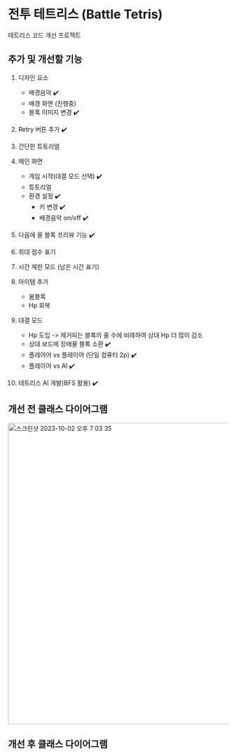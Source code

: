 # 전투 테트리스 (Battle Tetris)
테트리스 코드 개선 프로젝트

## 추가 및 개선할 기능
1. 디자인 요소
   * 배경음악 ✔️
   * 배경 화면 (진행중)
   * 블록 이미지 변경 ✔️

2. Retry 버튼 추가 ✔️

3. 간단한 튜토리얼

4. 메인 화면
   * 게임 시작(대결 모드 선택) ✔️
   * 튜토리얼
   * 환경 설정 ✔️
      - 키 변경 ✔️
      - 배경음악 on/off ✔️
  
5. 다음에 올 블록 프리뷰 기능 ✔️

6. 최대 점수 표기

7. 시간 제한 모드 (남은 시간 표기)

8. 아이템 추가
   * 봄블록
   * Hp 회복

9. 대결 모드
   * Hp 도입 -> 제거되는 블록의 줄 수에 비례하여 상대 Hp 더 많이 감소
   * 상대 보드에 장애물 블록 소환 ✔️
   * 플레어어 vs 플레이어 (단일 컴퓨터 2p) ✔️
   * 플레이어 vs AI ✔️

10. 테트리스 AI 개발(BFS 활용) ✔️

## 개선 전 클래스 다이어그램
<img width="688" alt="스크린샷 2023-10-02 오후 7 03 35" src="https://github.com/kkh0920/Java_Swing_Tetris/assets/65442366/e7398e49-8500-4942-980b-1223a0ac3074">

## 개선 후 클래스 다이어그램
